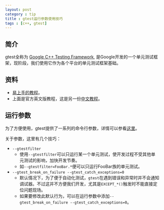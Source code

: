 ```yaml
---
layout: post
category : tip
title : gtest运行参数使用技巧
tags : [c++, gtest]
---
```


## 简介

gtest全称为 [Google C++ Testing Framework](https://code.google.com/p/googletest/), 是Google开发的一个单元测试框架，现阶段，我们使用它作为各个平台的单元测试框架基础。

## 资料
- [易上手的教程](https://code.google.com/p/googletest/wiki/Primer)。
- 上面是官方英文版教程，这是另一份[中文教程](http://www.cnblogs.com/coderzh/archive/2009/04/06/1426755.html)。

## 运行参数

为了方便使用，gtest提供了一系列的命令行参数，详情可以参看[这里](http://www.cnblogs.com/coderzh/archive/2009/04/10/1432789.html)。

关于参数，这里有几个技巧：

- `--gtestfilter`
    - 使用`--gtestfilter`可以只运行某一个单元测试，使开发过程不受其他单元测试的影响，加快开发节奏。
    - 如`--gtestfilter=FooBar.*`便可以只运行FooBar族的单元测试。
- `--gtest_break_on_failure --gtest_catch_exceptions=0`
    - 默认情况下，为了便于自动化测试，`gtest`在遇到错误和异常时并不会通知调试器。不过这并不方便我们开发，尤其是`EXCEPT_*()`触发时不能直接定位问题现场。
    - 如果要修改此默认行为，可以在运行参数中添加`--gtest_break_on_failure --gtest_catch_exceptions=0`。

